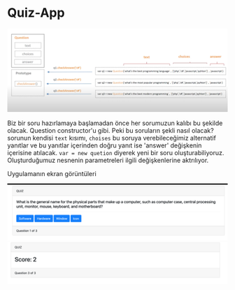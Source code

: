 # Quiz-App
![A test image](/screenshot/image.png)

Biz bir soru hazırlamaya başlamadan önce her sorumuzun kalıbı bu şekilde olacak. Question constructor'u gibi. Peki bu soruların şekli nasıl olacak? sorunun kendisi `text` kısımı, `choises` bu soruya verebileceğimiz alternatif yanıtlar ve bu yanıtlar içerinden doğru yanıt ise 'answer' değişkenin içerisine atılacak. 
`var = new quetion` diyerek yeni bir soru oluşturabiliyoruz. Oluşturduğumuz nesnenin parametreleri ilgili değişkenlerine aktrılıyor.

Uygulamanın ekran görüntüleri 

![A test image2](/screenshot/image2.png)
![A test image3](/screenshot/image3.png)

